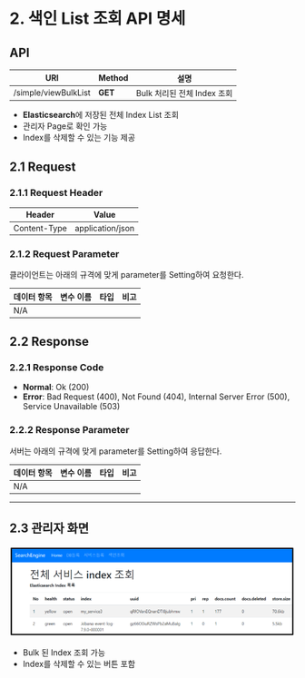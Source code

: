 # 2. 색인 List 조회 API 명세

## API

| URI                  | Method  | 설명                        |
| -------------------- | ------- | --------------------------- |
| /simple/viewBulkList | **GET** | Bulk 처리된 전체 Index 조회 |

- **Elasticsearch**에 저장된 전체 Index List 조회
- 관리자 Page로 확인 가능
- Index를 삭제할 수 있는 기능 제공

## 2.1 Request

### 2.1.1 Request Header

| Header       | Value            |
| ------------ | ---------------- |
| Content-Type | application/json |

### 2.1.2 Request Parameter

클라이언트는 아래의 규격에 맞게 parameter를 Setting하여 요청한다.

| 데이터 항목 | 변수 이름 | 타입 | 비고 |
| ----------- | --------- | ---- | ---- |
| N/A         |           |      |      |

## 2.2 Response

### 2.2.1 Response Code

- **Normal**: Ok (200)
- **Error**: Bad Request (400), Not Found (404), Internal Server Error (500), Service Unavailable (503)

### 2.2.2 Response Parameter

서버는 아래의 규격에 맞게 parameter를 Setting하여 응답한다.

| 데이터 항목 | 변수 이름 | 타입 | 비고 |
| ----------- | --------- | ---- | ---- |
| N/A         |           |      |      |

---

## 2.3 관리자 화면

![img](../../image/1-bulk02.png)

- Bulk 된 Index 조회 가능
- Index를 삭제할 수 있는 버튼 포함
